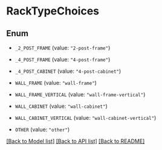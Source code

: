# RackTypeChoices

## Enum


* `_2_POST_FRAME` (value: `"2-post-frame"`)

* `_4_POST_FRAME` (value: `"4-post-frame"`)

* `_4_POST_CABINET` (value: `"4-post-cabinet"`)

* `WALL_FRAME` (value: `"wall-frame"`)

* `WALL_FRAME_VERTICAL` (value: `"wall-frame-vertical"`)

* `WALL_CABINET` (value: `"wall-cabinet"`)

* `WALL_CABINET_VERTICAL` (value: `"wall-cabinet-vertical"`)

* `OTHER` (value: `"other"`)


[[Back to Model list]](../README.md#documentation-for-models) [[Back to API list]](../README.md#documentation-for-api-endpoints) [[Back to README]](../README.md)



